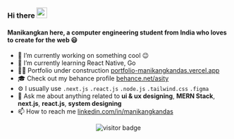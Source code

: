 ### Hi there <img src="https://media.giphy.com/media/hvRJCLFzcasrR4ia7z/giphy.gif" width="24"/>

#### Manikangkan here, a computer engineering student from India who loves to create for the web 😃

- 🔭 I’m currently working on something cool :wink:
- 🌱 I’m currently learning React Native, Go
- 👷🏻 Portfolio under construction [portfolio-manikangkandas.vercel.app](https://portfolio-manikangkandas.vercel.app/)
- 🎓 Check out my behance profile [behance.net/asity](https://www.behance.net/asity)
- ⚙️ I usually use `.next.js` `.react.js` `.node.js` `.tailwind.css` `.figma`
- 💬 Ask me about anything related to **ui & ux designing**, **MERN Stack**, **next.js**, **react.js**, **system designing**
- 📫 How to reach me [linkedin.com/in/manikangkandas](https://www.linkedin.com/in/manikangkandas/)

<p  align="center">
  <img src="https://visitor-badge.glitch.me/badge?page_id=manikangkandas" alt="visitor badge"/>
</p>
